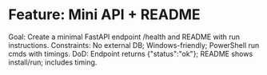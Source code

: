 # Feature: Mini API + README
Goal: Create a minimal FastAPI endpoint /health and README with run instructions.
Constraints: No external DB; Windows-friendly; PowerShell run cmds with timings.
DoD: Endpoint returns {"status":"ok"}; README shows install/run; includes timing.
